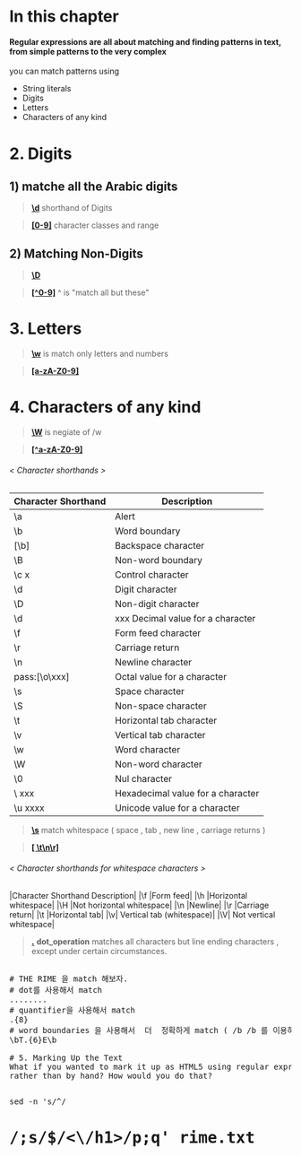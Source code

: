 # In this chapter

#### Regular expressions are all about matching and finding patterns in text, from simple patterns to the very complex

you can match patterns using

+ String literals
+ Digits
+ Letters
+ Characters of any kind


# 2. Digits

## 1) matche all  the Arabic digits


> [**\d**]()
shorthand of Digits 



> [**[0-9]**]()
character classes and range 


## 2) Matching Non-Digits
> [**\D**]()  

> [**[^0-9]**]() 
^ is  "match all but these"

# 3. Letters

> [**\w**]() is match only letters and numbers

>  [**[a-zA-Z0-9]**]() 

# 4. Characters of any kind


> [**\W**]() is negiate of /w

> [**[^a-zA-Z0-9]**]() 

###### < Character shorthands > 
|Character Shorthand | Description|
|-|-|
|\a |Alert|
|\b |Word boundary|
|[\b] |Backspace character|
|\B |Non-word boundary|
|\c x| Control character|
|\d |Digit character|
|\D |Non-digit character|
|\d |xxx Decimal value for a character|
|\f |Form feed character|
|\r |Carriage return|
|\n| Newline character|
|pass:[<literal>\o</literal><replaceable>\xxx</replaceable>] |Octal value for a character|
|\s |Space character|
|\S |Non-space character|
|\t |Horizontal tab character|
|\v |Vertical tab character|
|\w |Word character|
|\W |Non-word character|
|\0 |Nul character|
|\ xxx |Hexadecimal value for a character|
|\u xxxx |Unicode value for a character|

> [**\s**]()
match whitespace ( space , tab , new line , carriage returns )

> [**[ \t\n\r]**]()


###### < Character shorthands for whitespace characters > 

|Character Shorthand Description|
|\f |Form feed|
|\h |Horizontal whitespace|
|\H |Not horizontal whitespace|
|\n |Newline|
|\r |Carriage return|
|\t |Horizontal tab|
|\v| Vertical tab (whitespace)|
|\V| Not vertical whitespace|

> [**.**]() **dot_operation** matches all characters but  line ending characters , except under certain circumstances.

<pre> 
# THE RIME 을 match 해보자. 
# dot를 사용해서 match
........
# quantifier을 사용해서 match
.{8}
# word boundaries 을 사용해서  더  정확하게 match ( /b /b 를 이용하여 bound를 설정할수 있음)
\bT.{6}E\b

# 5. Marking Up the Text
What if you wanted to mark it up as HTML5 using regular expressions,
rather than by hand? How would you do that?

<pre>
sed -n 's/^/<h1>/;s/$/<\/h1>/p;q' rime.txt
</pre>

